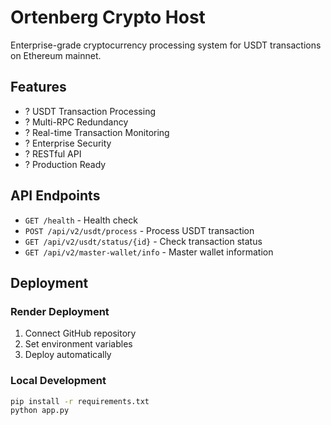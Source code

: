 # Ortenberg Crypto Host

Enterprise-grade cryptocurrency processing system for USDT transactions on Ethereum mainnet.

## Features

- ? USDT Transaction Processing
- ? Multi-RPC Redundancy
- ? Real-time Transaction Monitoring
- ? Enterprise Security
- ? RESTful API
- ? Production Ready

## API Endpoints

- `GET /health` - Health check
- `POST /api/v2/usdt/process` - Process USDT transaction
- `GET /api/v2/usdt/status/{id}` - Check transaction status
- `GET /api/v2/master-wallet/info` - Master wallet information

## Deployment

### Render Deployment
1. Connect GitHub repository
2. Set environment variables
3. Deploy automatically

### Local Development
```bash
pip install -r requirements.txt
python app.py
